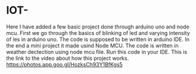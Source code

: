 # IOT-
Here I have added a few basic project done through arduino uno and node mcu.
First we go through the basics of blinking of led and varying intensity of les in arduino uno. 
The code is supposed to be written in arduino IDE.
In the end a mini project it made usind Node MCU. 
The code is written in weather dectection using node mcu file.
Run this code in your IDE.
This is the link to the video about how this project works. https://photos.app.goo.gl/HozksCh93Y1BfKgs5
